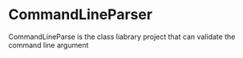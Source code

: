 CommandLineParser
=================

CommandLineParse is the class liabrary project that can validate the command line argument
